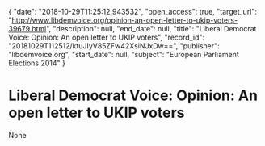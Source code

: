 {
  "date": "2018-10-29T11:25:12.943532", 
  "open_access": true, 
  "target_url": "http://www.libdemvoice.org/opinion-an-open-letter-to-ukip-voters-39679.html", 
  "description": null, 
  "end_date": null, 
  "title": "Liberal Democrat Voice: Opinion: An open letter to UKIP voters", 
  "record_id": "20181029T112512/ktuJIyV85ZFw42XsiNJxDw==", 
  "publisher": "libdemvoice.org", 
  "start_date": null, 
  "subject": "European Parliament Elections 2014"
}

# Liberal Democrat Voice: Opinion: An open letter to UKIP voters

None